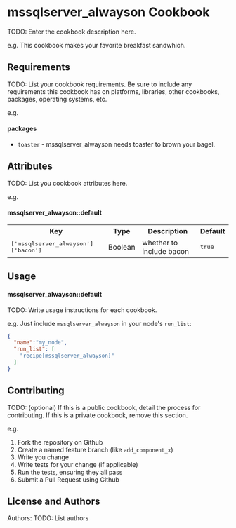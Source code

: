mssqlserver_alwayson Cookbook
=============================
TODO: Enter the cookbook description here.

e.g.
This cookbook makes your favorite breakfast sandwhich.

Requirements
------------
TODO: List your cookbook requirements. Be sure to include any requirements this cookbook has on platforms, libraries, other cookbooks, packages, operating systems, etc.

e.g.
#### packages
- `toaster` - mssqlserver_alwayson needs toaster to brown your bagel.

Attributes
----------
TODO: List you cookbook attributes here.

e.g.
#### mssqlserver_alwayson::default
<table>
  <tr>
    <th>Key</th>
    <th>Type</th>
    <th>Description</th>
    <th>Default</th>
  </tr>
  <tr>
    <td><tt>['mssqlserver_alwayson']['bacon']</tt></td>
    <td>Boolean</td>
    <td>whether to include bacon</td>
    <td><tt>true</tt></td>
  </tr>
</table>

Usage
-----
#### mssqlserver_alwayson::default
TODO: Write usage instructions for each cookbook.

e.g.
Just include `mssqlserver_alwayson` in your node's `run_list`:

```json
{
  "name":"my_node",
  "run_list": [
    "recipe[mssqlserver_alwayson]"
  ]
}
```

Contributing
------------
TODO: (optional) If this is a public cookbook, detail the process for contributing. If this is a private cookbook, remove this section.

e.g.
1. Fork the repository on Github
2. Create a named feature branch (like `add_component_x`)
3. Write you change
4. Write tests for your change (if applicable)
5. Run the tests, ensuring they all pass
6. Submit a Pull Request using Github

License and Authors
-------------------
Authors: TODO: List authors
